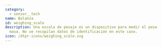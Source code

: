```yaml
---
category: 
  - sensor__tech
name: Balanza
id: weighing_scale
description: Una escala de pesaje es un dispositivo para medir el peso o la
  masa. No se recopilan datos de identificación en este caso.
icon: /dtpr-icons/weighing_scale.svg
---
```

